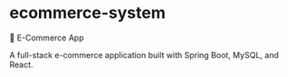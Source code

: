 # ecommerce-system
🛒 E-Commerce App

A full-stack e-commerce application built with Spring Boot, MySQL, and React.
